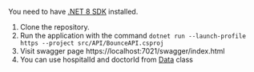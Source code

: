 You need to have [.NET 8 SDK](https://dotnet.microsoft.com/en-us/download/dotnet/8.0) installed.

1. Clone the repository.
2. Run the application with the command `dotnet run --launch-profile https --project src/API/BounceAPI.csproj`
3. Visit swagger page https://localhost:7021/swagger/index.html
4. You can use hospitalId and doctorId from [Data](https://github.com/itsyrulnikov/bounce-test/blob/main/src/Model/Data.cs) class

